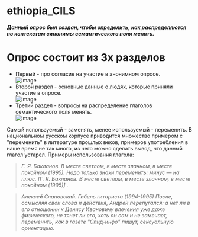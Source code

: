 # ethiopia_CILS  
***Данный опрос был создан, чтобы определить, как распределяются по контекстам синонимы семантического поля менять.***  
# Опрос состоит из 3х разделов #  
+ Первый - про согласие на участие в анонимном опросе.   
![image](https://user-images.githubusercontent.com/90916837/134579862-6731627b-1124-42ba-86b6-1b0c60c9185a.png)  
+ Второй раздел - основные данные о людях, которые приняли участие в опросе.   
![image](https://user-images.githubusercontent.com/90916837/134580490-450c7f14-42cf-42d3-a904-fe7e5bfedfbe.png)  
+ Третий раздел - вопросы на распределение глаголов семантического поля менять.   
![image](https://user-images.githubusercontent.com/90916837/134580589-ba6ff39a-7cf6-40a3-845b-c690b38db00b.png)  

 Самый используемый - заменять, менее используемый - переменить. В национальном русском корпусе приводится множество примером с "переменить" в литературе прошлых веков, примеров употребления в наше время не так много, из чего можно сделать вывод, что данный глагол устарел. Примеры использования глагола:    

 > *Г. Я. Бакланов. В месте светлом, в месте злачном, в месте покойном (1995). Надо только знаки переменить: минус ― на плюс. [Г. Я. Бакланов. В месте светлом, в месте злачном, в месте покойном (1995)] .*   

 > *Алексей Слаповский. Гибель гитариста (1994-1995)   После, осмысляя свои слова и действия, Андрей перепугался: а нет ли в его отношении к Денису Ивановичу влечения уже даже физического, не тянет ли его, хоть он сам и не замечает, переменить, как в газете "Спид-инфо" пишут, сексуальную ориентацию.*   

